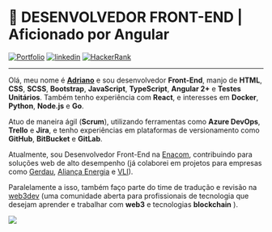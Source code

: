 # 🚀 DESENVOLVEDOR FRONT-END | Aficionado por Angular

[![Portfolio](https://img.shields.io/badge/Portfolio-%23000000.svg?style=for-the-badge&logo=firefox&logoColor=#FF7139)](https://dev-araujo.com.br/)
[![linkedin](https://img.shields.io/badge/LinkedIn-0077B5?style=for-the-badge&logo=linkedin&logoColor=white)](https://www.linkedin.com/in/araujocode/)
[![HackerRank](https://img.shields.io/badge/-Hackerrank⭐⭐⭐⭐-2EC866?style=for-the-badge&logo=HackerRank&logoColor=white)](https://www.hackerrank.com/araujo6_6)


---


Olá, meu nome é [**Adriano**](https://dev-araujo.com.br/) e sou desenvolvedor **Front-End**, manjo de **HTML**, **CSS**, **SCSS**, **Bootstrap**, **JavaScript**, **TypeScript**, **Angular 2+** e **Testes Unitários**. Também tenho experiência com **React**, e interesses em **Docker**, **Python**, **Node.js** e **Go**.

Atuo de maneira ágil (**Scrum**), utilizando ferramentas como **Azure DevOps**, **Trello** e **Jira**, e tenho experiências em plataformas de versionamento como **GitHub**, **BitBucket** e **GitLab**.

Atualmente, sou Desenvolvedor Front-End na [Enacom](https://www.enacom.com.br/), contribuindo para soluções web de alto desempenho (já colaborei em projetos para empresas como [Gerdau](https://www2.gerdau.com.br/), [Aliança Energia](https://aliancaenergia.com.br/) e [VLI](https://www.vli-logistica.com.br/)).

Paralelamente a isso, também faço parte do time de tradução e revisão na [web3dev](https://www.web3dev.media/) (uma comunidade aberta para profissionais de tecnologia que desejam aprender e trabalhar com **web3** e tecnologias **blockchain** ).




![](https://github-readme-stats.vercel.app/api/top-langs/?username=dev-araujo&langs_count=10)

